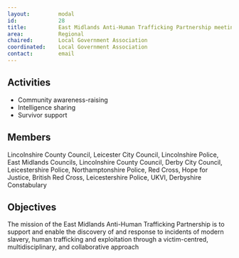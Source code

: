 ```yaml
---
layout: 		modal
id: 			28
title: 			East Midlands Anti-Human Trafficking Partnership meeting
area: 			Regional
chaired: 		Local Government Association
coordinated:	Local Government Association
contact:		email
---
```


Activities
----------

* Community awareness-raising
* Intelligence sharing
* Survivor support

Members
-------

Lincolnshire County Council, Leicester City Council, Lincolnshire Police, East Midlands Councils, Lincolnshire County Council, Derby City Council, Leicestershire Police, Northamptonshire Police, Red Cross, Hope for Justice, British Red Cross, Leicestershire Police, UKVI, Derbyshire Constabulary

Objectives
----------

The mission of the East Midlands Anti-Human Trafficking Partnership is to support and enable the discovery of and response to incidents of modern slavery, human trafficking and exploitation through a victim-centred, multidisciplinary, and collaborative approach